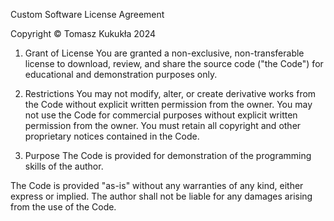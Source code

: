 Custom Software License Agreement

Copyright © Tomasz Kukukła 2024

1. Grant of License
You are granted a non-exclusive, non-transferable license to download, review, and share the source code ("the Code") for educational and demonstration purposes only.

2. Restrictions
You may not modify, alter, or create derivative works from the Code without explicit written permission from the owner.
You may not use the Code for commercial purposes without explicit written permission from the owner.
You must retain all copyright and other proprietary notices contained in the Code.

3. Purpose
The Code is provided for demonstration of the programming skills of the author.

The Code is provided "as-is" without any warranties of any kind, either express or implied. The author shall not be liable for any damages arising from the use of the Code.